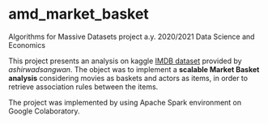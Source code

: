# amd_market_basket

Algorithms for Massive Datasets project a.y. 2020/2021
Data Science and Economics

This project presents an analysis on kaggle [IMDB dataset](https://www.kaggle.com/ashirwadsangwan/imdb-dataset) provided by *ashirwadsangwan*.
The object was to implement a **scalable Market Basket analysis** considering movies as baskets and actors as items, in order to retrieve association rules between the items.

The project was implemented by using Apache Spark environment on Google Colaboratory.

